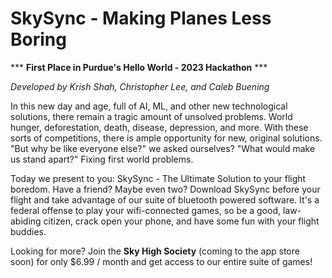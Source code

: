 # SkySync - Making Planes Less Boring

*** **First Place in Purdue's Hello World - 2023 Hackathon** ***

*Developed by Krish Shah, Christopher Lee, and Caleb Buening*

  In this new day and age, full of AI, ML, and other new technological solutions, there remain a tragic amount of unsolved
problems. World hunger, deforestation, death, disease, depression, and more. With these sorts of competitions, there is
ample opportunity for new, original solutions. "But why be like everyone else?" we asked ourselves? "What would make us
stand apart?" Fixing first world problems.

  Today we present to you: SkySync - The Ultimate Solution to your flight boredom. Have a friend? Maybe even two? Download
SkySync before your flight and take advantage of our suite of bluetooth powered software. It's a federal offense to play
your wifi-connected games, so be a good, law-abiding citizen, crack open your phone, and have some fun with your flight buddies.

  Looking for more? Join the **Sky High Society** (coming to the app store soon) for only $6.99 / month and get access to our entire suite of games!
